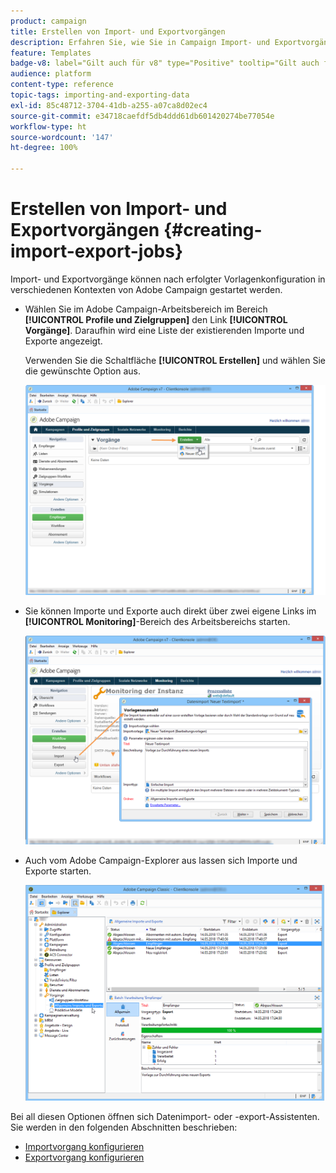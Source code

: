 ```yaml
---
product: campaign
title: Erstellen von Import- und Exportvorgängen
description: Erfahren Sie, wie Sie in Campaign Import- und Exportvorgänge erstellen.
feature: Templates
badge-v8: label="Gilt auch für v8" type="Positive" tooltip="Gilt auch für Campaign v8"
audience: platform
content-type: reference
topic-tags: importing-and-exporting-data
exl-id: 85c48712-3704-41db-a255-a07ca8d02ec4
source-git-commit: e34718caefdf5db4ddd61db601420274be77054e
workflow-type: ht
source-wordcount: '147'
ht-degree: 100%

---
```


# Erstellen von Import- und Exportvorgängen {#creating-import-export-jobs}



Import- und Exportvorgänge können nach erfolgter Vorlagenkonfiguration in verschiedenen Kontexten von Adobe Campaign gestartet werden.

* Wählen Sie im Adobe Campaign-Arbeitsbereich im Bereich **[!UICONTROL Profile und Zielgruppen]** den Link **[!UICONTROL Vorgänge]**. Daraufhin wird eine Liste der existierenden Importe und Exporte angezeigt.

  Verwenden Sie die Schaltfläche **[!UICONTROL Erstellen]** und wählen Sie die gewünschte Option aus.

  ![](assets/s_ncs_user_import_from_home.png)

* Sie können Importe und Exporte auch direkt über zwei eigene Links im **[!UICONTROL Monitoring]**-Bereich des Arbeitsbereichs starten.

  ![](assets/s_ncs_user_import_from_production.png)

* Auch vom Adobe Campaign-Explorer aus lassen sich Importe und Exporte starten.

  ![](assets/s_ncs_user_export_wizard_launch_from_menu.png)


Bei all diesen Optionen öffnen sich Datenimport- oder -export-Assistenten. Sie werden in den folgenden Abschnitten beschrieben:

* [Importvorgang konfigurieren](../../platform/using/executing-import-jobs.md)
* [Exportvorgang konfigurieren](../../platform/using/executing-export-jobs.md)
